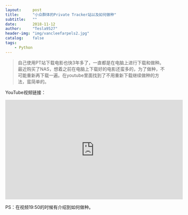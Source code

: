 ```yaml
---
layout:     post
title:      "小众群体的Private Tracker站以及如何做种"
subtitle:   ""
date:       2018-11-12
author:     "Tesla9527"
header-img: "img/vancleefarpels2.jpg"
catalog:    false
tags:
    - Python
---
```

>自己使用PT站下载电影也快3年多了，一直都是在电脑上进行下载和做种。最近购买了NAS，想着之前在电脑上下载好的电影还蛮多的，为了做种，不可能重新再下载一遍。在youtube里面找到了不用重新下载继续做种的方法，蛮简单的。

YouTube视频链接：
<iframe width="560" height="315" src="https://www.youtube.com/embed/GHKRpt08-qQ" frameborder="0" allow="accelerometer; autoplay; encrypted-media; gyroscope; picture-in-picture" allowfullscreen></iframe>

PS：在视频19:50的时候有介绍到如何做种。
